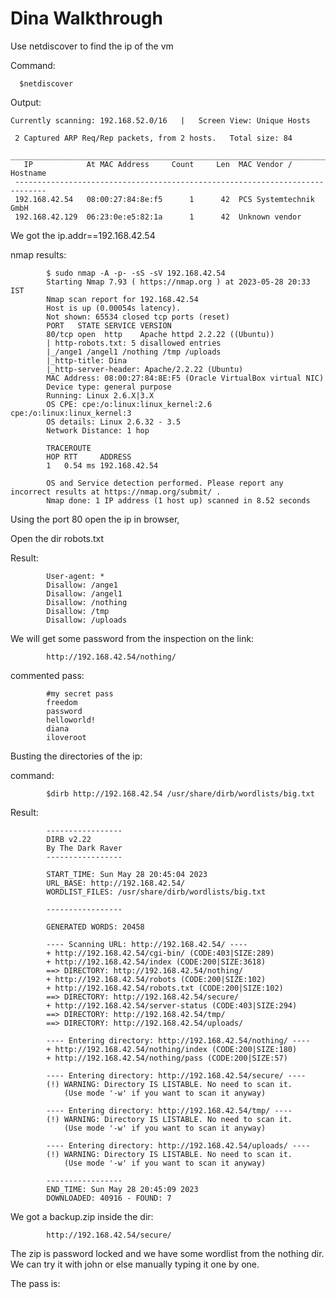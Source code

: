 # Dina Walkthrough

Use netdiscover to find the ip of the vm

Command:

      $netdiscover
      
Output:

    Currently scanning: 192.168.52.0/16   |   Screen View: Unique Hosts                                              

     2 Captured ARP Req/Rep packets, from 2 hosts.   Total size: 84                                                   
     _____________________________________________________________________________
       IP            At MAC Address     Count     Len  MAC Vendor / Hostname      
     -----------------------------------------------------------------------------
     192.168.42.54   08:00:27:84:8e:f5      1      42  PCS Systemtechnik GmbH                                         
     192.168.42.129  06:23:0e:e5:82:1a      1      42  Unknown vendor
     
We got the ip.addr==192.168.42.54

nmap results:

            $ sudo nmap -A -p- -sS -sV 192.168.42.54 
            Starting Nmap 7.93 ( https://nmap.org ) at 2023-05-28 20:33 IST
            Nmap scan report for 192.168.42.54
            Host is up (0.00054s latency).
            Not shown: 65534 closed tcp ports (reset)
            PORT   STATE SERVICE VERSION
            80/tcp open  http    Apache httpd 2.2.22 ((Ubuntu))
            | http-robots.txt: 5 disallowed entries 
            |_/ange1 /angel1 /nothing /tmp /uploads
            |_http-title: Dina
            |_http-server-header: Apache/2.2.22 (Ubuntu)
            MAC Address: 08:00:27:84:8E:F5 (Oracle VirtualBox virtual NIC)
            Device type: general purpose
            Running: Linux 2.6.X|3.X
            OS CPE: cpe:/o:linux:linux_kernel:2.6 cpe:/o:linux:linux_kernel:3
            OS details: Linux 2.6.32 - 3.5
            Network Distance: 1 hop

            TRACEROUTE
            HOP RTT     ADDRESS
            1   0.54 ms 192.168.42.54

            OS and Service detection performed. Please report any incorrect results at https://nmap.org/submit/ .
            Nmap done: 1 IP address (1 host up) scanned in 8.52 seconds
            
Using the port 80 open the ip in browser,

Open the dir robots.txt

Result:

            User-agent: *
            Disallow: /ange1
            Disallow: /angel1
            Disallow: /nothing
            Disallow: /tmp
            Disallow: /uploads
            
            
We will get some password from the inspection on the link:

            http://192.168.42.54/nothing/
commented pass:
            
            #my secret pass
            freedom
            password
            helloworld!
            diana
            iloveroot
Busting the directories of the ip:

command:
        
            $dirb http://192.168.42.54 /usr/share/dirb/wordlists/big.txt

Result:

            -----------------
            DIRB v2.22    
            By The Dark Raver
            -----------------

            START_TIME: Sun May 28 20:45:04 2023
            URL_BASE: http://192.168.42.54/
            WORDLIST_FILES: /usr/share/dirb/wordlists/big.txt

            -----------------

            GENERATED WORDS: 20458                                                         

            ---- Scanning URL: http://192.168.42.54/ ----
            + http://192.168.42.54/cgi-bin/ (CODE:403|SIZE:289)                                                                
            + http://192.168.42.54/index (CODE:200|SIZE:3618)                                                                  
            ==> DIRECTORY: http://192.168.42.54/nothing/                                                                       
            + http://192.168.42.54/robots (CODE:200|SIZE:102)                                                                  
            + http://192.168.42.54/robots.txt (CODE:200|SIZE:102)                                                              
            ==> DIRECTORY: http://192.168.42.54/secure/                                                                        
            + http://192.168.42.54/server-status (CODE:403|SIZE:294)                                                           
            ==> DIRECTORY: http://192.168.42.54/tmp/                                                                           
            ==> DIRECTORY: http://192.168.42.54/uploads/                                                                       

            ---- Entering directory: http://192.168.42.54/nothing/ ----
            + http://192.168.42.54/nothing/index (CODE:200|SIZE:180)                                                           
            + http://192.168.42.54/nothing/pass (CODE:200|SIZE:57)                                                             

            ---- Entering directory: http://192.168.42.54/secure/ ----
            (!) WARNING: Directory IS LISTABLE. No need to scan it.                        
                (Use mode '-w' if you want to scan it anyway)

            ---- Entering directory: http://192.168.42.54/tmp/ ----
            (!) WARNING: Directory IS LISTABLE. No need to scan it.                        
                (Use mode '-w' if you want to scan it anyway)

            ---- Entering directory: http://192.168.42.54/uploads/ ----
            (!) WARNING: Directory IS LISTABLE. No need to scan it.                        
                (Use mode '-w' if you want to scan it anyway)

            -----------------
            END_TIME: Sun May 28 20:45:09 2023
            DOWNLOADED: 40916 - FOUND: 7
We got a backup.zip inside the dir:

            http://192.168.42.54/secure/          
The zip is password locked and we have some wordlist from the nothing dir. We can try it with john or else manually typing it one by one.

The pass is:
